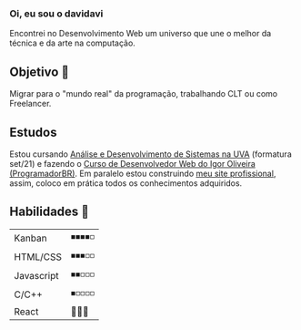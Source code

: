 ### Oi, eu sou o davidavi 

Encontrei no Desenvolvimento Web um universo que une o melhor da técnica e da arte na computação.

## Objetivo  🎯
Migrar para o "mundo real" da programação, trabalhando CLT ou como Freelancer.

## Estudos
Estou cursando [Análise e Desenvolvimento de Sistemas na UVA](https://github.com/eudavidavi/ads-uva) (formatura set/21) e fazendo o [Curso de Desenvolvedor Web do Igor Oliveira (ProgramadorBR)](https://github.com/eudavidavi/Curso-Programador-Br). Em paralelo estou construindo [meu site profissional](https://github.com/eudavidavi/davi-dev), assim, coloco em prática todos os conhecimentos adquiridos.

## Habilidades :toolbox:	
| | |
| --- | --- |
| Kanban | :black_medium_small_square::black_medium_small_square::black_medium_small_square::black_medium_small_square::white_medium_small_square: |
| HTML/CSS | :black_medium_small_square::black_medium_small_square::black_medium_small_square::white_medium_small_square::white_medium_small_square: |
| Javascript | :black_medium_small_square::black_medium_small_square::white_medium_small_square::white_medium_small_square::white_medium_small_square: |
| C/C++ | :black_medium_small_square::white_medium_small_square::white_medium_small_square::white_medium_small_square::white_medium_small_square: |
| React | :construction::construction::construction: |


<!--
**eudavidavi/eudavidavi** is a ✨ _special_ ✨ repository because its `README.md` (this file) appears on your GitHub profile.

Here are some ideas to get you started:

- 🔭 I’m currently working on ...
- 🌱 I’m currently learning ...
- 👯 I’m looking to collaborate on ...
- 🤔 I’m looking for help with ...
- 💬 Ask me about ...
- 📫 How to reach me: ...
- 😄 Pronouns: ...
- ⚡ Fun fact: ...
-->

